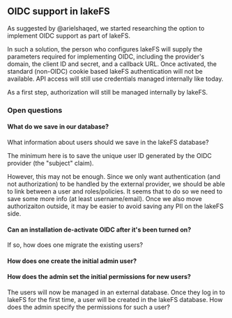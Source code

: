 ## OIDC support in lakeFS

As suggested by @arielshaqed, we started researching the option to implement OIDC support as part of lakeFS.

In such a solution, the person who configures lakeFS will supply the parameters required for implementing OIDC, including the provider's domain, the client ID and secret, and a callback URL. Once activated, the standard (non-OIDC) cookie based lakeFS authentication will not be available. API access will still use credentials managed internally like today.

As a first step, authorization will still be managed internally by lakeFS.

### Open questions

#### What do we save in our database?
What information about users should we save in the lakeFS database?

The minimum here is to save the unique user ID generated by the OIDC provider (the "subject" claim).

However, this may not be enough. 
Since we only want authentication (and not authorization) to be handled by the external provider, we should be able to link between a user and roles/policies. It seems that to do so we need to save some more info (at least username/email). Once we also move authorizaiton outside, it may be easier to avoid saving any PII on the lakeFS side.

#### Can an installation de-activate OIDC after it's been turned on?

If so, how does one migrate the existing users?

#### How does one create the initial admin user?

#### How does the admin set the initial permissions for new users?

The users will now be managed in an external database. Once they log in to lakeFS for the first time, a user will be created in the lakeFS database. How does the admin specify the permissions for such a user?

